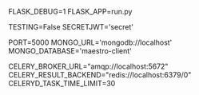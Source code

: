 FLASK_DEBUG=1
FLASK_APP=run.py

TESTING=False
SECRETJWT='secret'

PORT=5000
MONGO_URL='mongodb://localhost'
MONGO_DATABASE='maestro-client'

CELERY_BROKER_URL="amqp://localhost:5672"
CELERY_RESULT_BACKEND="redis://localhost:6379/0"
CELERYD_TASK_TIME_LIMIT=30
